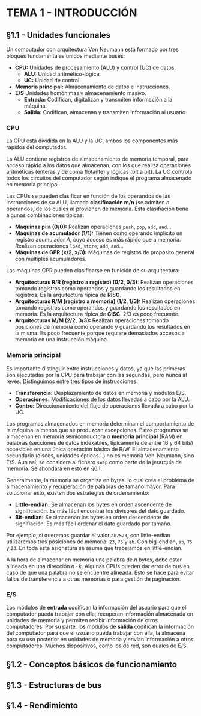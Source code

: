 # TEMA 1 - INTRODUCCIÓN

## §1.1 - Unidades funcionales

Un computador con arquitectura Von Neumann está formado por tres bloques fundamentales unidos mediante buses:

- **CPU:** Unidades de procesamiento (ALU) y control (UC) de datos.
	- **ALU:** Unidad aritmético-lógica.
	- **UC:** Unidad de control.
- **Memoria principal:** Almacenamiento de datos e instrucciones.
- **E/S** Unidades homónimas y almacenamiento masivo.
	- **Entrada:** Codifican, digitalizan y transmiten información a la máquina.
	- **Salida:** Codifican, almacenan y transmiten información al usuario.

### CPU

La CPU está dividida en la ALU y la UC, ambos los componentes más rápidos del computador.

La ALU contiene registros de almacenamiento de memoria temporal, para acceso rápido a los datos que almacenan, con los que realiza operaciones aritméticas (enteras y de coma flotante) y lógicas (bit a bit).
La UC controla todos los circuitos del computador según indique el programa almacenado en memoria principal.

Las CPUs se pueden clasificar en función de los operandos de las instrucciones de su ALU, llamada **clasificación m/n** (se admiten $n$ operandos, de los cuales $m$ provienen de memoria.
Esta clasifiación tiene algunas combinaciones típicas:

- **Máquinas pila (0/0):** Realizan operaciones `push`, `pop`, `add`, `and`...
- **Máquinas de acumulador (1/1):** Tienen como operando implícito un registro acumulador $A$, cuyo acceso es más rápido que a memoria. Realizan operaciones `load`, `store`, `add`, `and`...
- **Máquinas de GPR (x/2, x/3):** Máquinas de registos de propósito general con múltiples acumuladores.

Las máquinas GPR pueden clasificarse en funición de su arquitectura:

- **Arquitecturas R/R (registro a registro) (0/2, 0/3):** Realizan operaciones tomando registros como operandos y guardando los resultados en registros. Es la arquitectura rípica de **RISC**.
- **Arquitecturas R/M (registro a memoria) (1/2, 1/3):** Realizan operaciones tomando registros como operandos y guardando los resultados en memoria. Es la arquitectura rípica de **CISC**. 2/3 es poco frecuente.
- **Arquitecturas M/M (2/2, 3/3):** Realizan operaciones tomando posiciones de memoria como operando y guardando los resultados en la misma. Es poco frecuente porque requiere demasiados accesos a memoria en una instrucción máquina.

### Memoria principal

Es importante distinguir entre instrucciones y datos, ya que las primeras son ejecutadas por la CPU para trabajar con las segundas, pero nunca al revés.
Distinguimos entre tres tipos de instrucciones:

- **Transferencia:** Desplazamiento de datos en memoria y módulos E/S.
- **Operaciones:** Modificaciones de los datos llevadas a cabo por la ALU.
- **Contro:** Direccionamiento del flujo de operaciones llevada a cabo por la UC.

Los programas almacenados en memoria determinan el comportamiento de la máquina, a menos que se produzcan excepciones.
Estos programas se almacenan en memoria semiconductora o **memoria principal** (RAM) en palabras (secciones de datos indexables, típicamente de entre 16 y 64 bits) accesibles en una única operación básica de R/W.
El almacenamiento secundario (discos, unidades ópticas...) no es memoria Von-Neumann, sino E/S.
Aún así, se considera al fichero `swap` como parte de la jerarquía de memoria.
Se ahondará en esto en §6.1.

Generalmente, la memoria se organiza en bytes, lo cual crea el problema de almacenamiento y recuperación de palabras de tamaño mayor.
Para solucionar esto, existen dos estrategias de ordenamiento:

- **Little-endian:** Se almacenan los bytes en orden ascendente de significación. Es más fácil encontrar los divisores del dato guardado.
- **Bit-endian:** Se almacenan los bytes en orden descendente de signifiación. Es más fácil ordenar el dato guardado por tamaño.

Por ejemplo, si queremos guardar el valor `ab7523`, con little-endian utilizaremos tres posiciones de memoria: `23`, `75` y `ab`.
Con big-endian, `ab`, `75` y `23`.
En toda esta asignatura se asume que trabajamos en little-endian.

A la hora de almacenar en memoria una palabra de $n$ bytes, debe estar alineada en una dirección $n\cdot k$.
Algunas CPUs pueden dar error de bus en caso de que una palabra no se encuentre alineada.
Esto se hace para evitar fallos de transferencia a otras memorias o para gestión de paginación.

### E/S

Los módulos de **entrada** codifican la información del usuario para que el computador pueda trabajar con ella, recuperan información almacenada en unidades de memoria y permiten recibir información de otros computadores.
Por su parte, los módulos de **salida** codifican la información del computador para que el usuario pueda trabajar con ella, la almacena para su uso posterior en unidades de memoria y envían información a otros computadores.
Muchos dispositivos, como los de red, son duales de E/S.

## §1.2 - Conceptos básicos de funcionamiento

## §1.3 - Estructuras de bus

## §1.4 - Rendimiento

